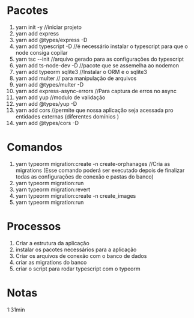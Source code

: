 # Pacotes

1. yarn init -y //iniciar projeto
2. yarn add express
3. yarn add @types/express -D
4. yarn add typescript -D //é necessário instalar o typescript para que o node consiga copilar
5. yarn tsc --init //arquivo gerado para as configurações do typescript
6. yarn add ts-node-dev -D //pacote que se assemelha ao nodemon
7. yarn add typeorm sqlite3 //Instalar o ORM e o sqlite3
8. yarn add multer // para manipulação de arquivos
9. yarn add @types/multer -D
10. yarn add express-async-errors //Para captura de erros no async
11. yarn add yup //modulo de validação
12. yarn add @types/yup -D
13. yarn add cors //permite que nossa aplicação seja acessada pro entidades externas (diferentes domínios )
14. yarn add @types/cors -D

# Comandos

1. yarn typeorm migration:create -n create-orphanages //Cria as migrations (Esse comando poderá ser executado depois de finalizar todas as configurações de conexão e pastas do banco)
2. yarn typeorm migration:run
3. yarn typeorm migration:revert
4. yarn typeorm migration:create -n create_images
5. yarn typeorm migration:run

# Processos

1. Criar a estrutura da aplicação
2. instalar os pacotes necessários para a aplicação
3. Criar os arquivos de conexão com o banco de dados
4. criar as migrations do banco
5. criar o script para rodar typescript com o typeorm

# Notas

1:31min
